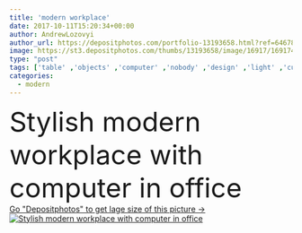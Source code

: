 ```yaml
---
title: 'modern workplace'
date: 2017-10-11T15:20:34+00:00
author: AndrewLozovyi
author_url: https://depositphotos.com/portfolio-13193658.html?ref=64678756
image: https://st3.depositphotos.com/thumbs/13193658/image/16917/169174546/api_thumb_450.jpg?forcejpeg=true
type: "post"
tags: ['table' ,'objects' ,'computer' ,'nobody' ,'design' ,'light' ,'cup' ,'style' ,'office' ,'interior' ,'indoor' ,'stylish' ,'mug' ,'keyboard' ,'wireless' ,'electronics' ,'mouse' ,'desk' ,'gadget' ,'place' ,'whiteboard' ,'minimal' ,'worktable' ,'digital device' ,'modern workplace' ]
categories: 
  - modern
---
```

<div aling="center">
            <font size="60"> Stylish modern workplace with computer in office</font>   
</div>
<div>
    <a href='https://st3.depositphotos.com/thumbs/13193658/image/16917/169174546/api_thumb_450.jpg?forcejpeg=true?ref=64678756' target=_blank > Go "Depositphotos" to get lage size of this picture ->
        <img href='https://st3.depositphotos.com/thumbs/13193658/image/16917/169174546/api_thumb_450.jpg?forcejpeg=true?ref=64678756' src='https://st3.depositphotos.com/13193658/16917/i/950/depositphotos_169174546-stock-photo-modern-workplace.jpg?forcejpeg=true' alt='Stylish modern workplace with computer in office' >
    </a>
</div>

